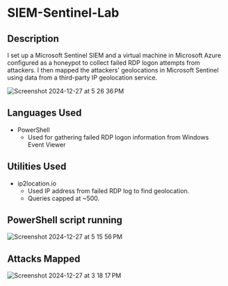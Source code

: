 # SIEM-Sentinel-Lab


## Description

I set up a Microsoft Sentinel SIEM and a virtual machine in Microsoft Azure configured as a honeypot to collect failed RDP logon attempts from attackers. I then mapped the attackers' geolocations in Microsoft Sentinel using data from a third-party IP geolocation service.

![Screenshot 2024-12-27 at 5 26 36 PM](https://github.com/user-attachments/assets/f192b601-b652-467d-91b2-eadcf4c9893f)

## Languages Used

- PowerShell
  - Used for gathering failed RDP logon information from Windows Event Viewer

## Utilities Used

- ip2location.io
  - Used IP address from failed RDP log to find geolocation.
  - Queries capped at ~500.
 
## PowerShell script running

![Screenshot 2024-12-27 at 5 15 56 PM](https://github.com/user-attachments/assets/bad64943-757e-4edf-b14b-e3333bb7da36)

## Attacks Mapped

![Screenshot 2024-12-27 at 3 18 17 PM](https://github.com/user-attachments/assets/34023505-034c-45d3-ab2b-4a9b548210e8)
